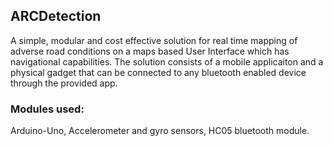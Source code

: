 ## ARCDetection

A simple, modular and cost effective solution for real time mapping of adverse road conditions on a maps based User Interface which has navigational capabilities.
The solution consists of a mobile applicaiton and a physical gadget that can be connected to any bluetooth enabled device through the provided app.

### Modules used: 
  Arduino-Uno, Accelerometer and gyro sensors, HC05 bluetooth module.
